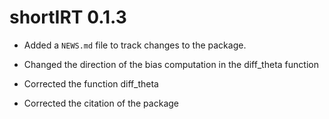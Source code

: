 # shortIRT 0.1.3

* Added a `NEWS.md` file to track changes to the package.

* Changed the direction of the bias computation in the diff_theta function

* Corrected the function diff_theta

* Corrected the citation of the package
